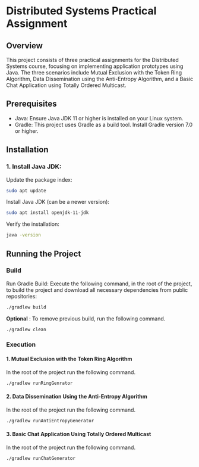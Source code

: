 
# Distributed Systems Practical Assignment

## Overview

This project consists of three practical assignments for the Distributed Systems course, focusing on implementing application prototypes using Java. The three scenarios include Mutual Exclusion with the Token Ring Algorithm, Data Dissemination using the Anti-Entropy Algorithm, and a Basic Chat Application using Totally Ordered Multicast.

## Prerequisites

- Java: Ensure Java JDK 11 or higher is installed on your Linux system.
- Gradle: This project uses Gradle as a build tool. Install Gradle version 7.0 or higher.


## Installation

### 1. Install Java JDK:

Update the package index: 
```bash
sudo apt update
```
Install Java JDK (can be a newer version):
```bash
sudo apt install openjdk-11-jdk
```
Verify the installation:
```bash
java -version
```

## Running the Project

### Build

Run Gradle Build: Execute the following command, in the root of the project, to build the project and download all necessary dependencies from public repositories:
```bash
./gradlew build
```

**Optional** : To remove previous build, run the following command.
```bash
./gradlew clean
```

### Execution

#### 1.  Mutual Exclusion with the Token Ring Algorithm

In the root of the project run the following command.
```bash
./gradlew runRingGenrator
```
#### 2.  Data Dissemination Using the Anti-Entropy Algorithm

In the root of the project run the following command.
```bash
./gradlew runAntiEntropyGenerator
```
#### 3.  Basic Chat Application Using Totally Ordered Multicast

In the root of the project run the following command.
```bash
./gradlew runChatGenerator
```